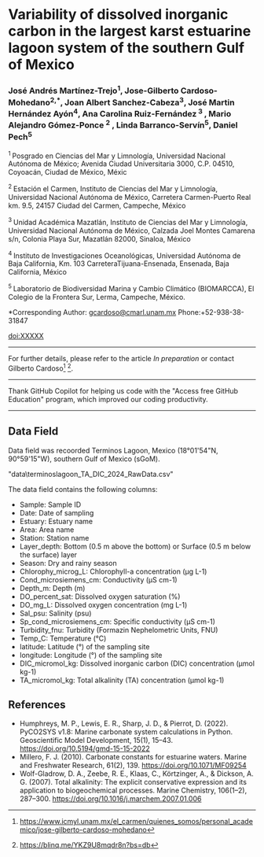
# Variability of dissolved inorganic carbon in the largest karst estuarine lagoon system of the southern Gulf of Mexico

### José Andrés Martínez-Trejo<sup>1</sup>, Jose-Gilberto Cardoso-Mohedano<sup>2,*</sup>, Joan Albert Sanchez-Cabeza<sup>3</sup>, José Martin Hernández Ayón<sup>4</sup>, Ana Carolina Ruiz-Fernández<sup> 3 </sup>, Mario Alejandro Gómez-Ponce <sup>2</sup> , Linda Barranco-Servín<sup>5</sup>, Daniel Pech<sup>5</sup>

<sup> 1 </sup> Posgrado en Ciencias del Mar y Limnología, Universidad Nacional Autónoma de México; Avenida Ciudad Universitaria 3000, C.P. 04510, Coyoacán, Ciudad de México, Méxic

<sup> 2 </sup>  Estación el Carmen, Instituto de Ciencias del Mar y Limnología, Universidad Nacional Autónoma de México, Carretera Carmen-Puerto Real km. 9.5, 24157 Ciudad del Carmen, Campeche, México

<sup> 3 </sup>  Unidad Académica Mazatlán, Instituto de Ciencias del Mar y Limnología, Universidad Nacional Autónoma de México, Calzada Joel Montes Camarena s/n, Colonia Playa Sur, Mazatlán 82000, Sinaloa, México

<sup> 4 </sup>  Instituto de Investigaciones Oceanológicas, Universidad Autónoma de Baja California, Km. 103 CarreteraTijuana-Ensenada, Ensenada, Baja California, México

<sup> 5 </sup> Laboratorio de Biodiversidad Marina y Cambio Climático (BIOMARCCA), El Colegio de la Frontera Sur, Lerma, Campeche, México. 

 \*Corresponding Author: gcardoso@cmarl.unam.mx Phone:+52-938-38-31847

[doi:XXXXX](https://XXXX)

_________________________________________________________________________________________

For further details, please refer to the article *In preparation* or contact Gilberto Cardoso[^1] [^2].

[^1]: https://www.icmyl.unam.mx/el_carmen/quienes_somos/personal_academico/jose-gilberto-cardoso-mohedano
[^2]: https://blinq.me/YKZ9U8mqdr8n?bs=db

_________________________________________________________________________________________

 Thank GitHub Copilot for helping us code with the "Access free GitHub Education" program, which improved our coding productivity.
_________________________________________________________________________________________

## Data Field

Data field was recoorded Terminos Lagoon, Mexico (18°01'54"N, 90°59'15"W), southern Gulf of Mexico (sGoM). 

"data\terminoslagoon_TA_DIC_2024_RawData.csv"

The data field contains the following columns:
- Sample: Sample ID
- Date: Date of sampling
- Estuary: Estuary name
- Area:    Area name
- Station: Station name
- Layer_depth: Bottom (0.5 m above the bottom) or Surface (0.5 m below the surface) layer
- Season: Dry and rainy season
- Chlorophy_microg_L: Chlorophyll-a concentration (µg L-1)
- Cond_microsiemens_cm: Conductivity (µS cm-1)
- Depth_m: Depth (m)
- DO_percent_sat: Dissolved oxygen saturation (%) 
- DO_mg_L: Dissolved oxygen concentration (mg L-1)
- Sal_psu: Salinity (psu)
- Sp_cond_microsiemens_cm: Specific conductivity (µS cm-1)
- Turbidity_fnu: Turbidity (Formazin Nephelometric Units, FNU)
- Temp_C: Temperature (°C)
- latitude: Latitude (°) of the sampling site
- longitude: Longitude (°) of the sampling site
- DIC_micromol_kg: Dissolved inorganic carbon (DIC) concentration (µmol kg-1)
- TA_micromol_kg: Total alkalinity (TA) concentration (µmol kg-1)



## References

- Humphreys, M. P., Lewis, E. R., Sharp, J. D., & Pierrot, D. (2022). PyCO2SYS v1.8: Marine carbonate system calculations in Python. Geoscientific Model Development, 15(1), 15–43. https://doi.org/10.5194/gmd-15-15-2022
- Millero, F. J. (2010). Carbonate constants for estuarine waters. Marine and Freshwater Research, 61(2), 139. https://doi.org/10.1071/MF09254
- Wolf-Gladrow, D. A., Zeebe, R. E., Klaas, C., Körtzinger, A., & Dickson, A. G. (2007). Total alkalinity: The explicit conservative expression and its application to biogeochemical processes. Marine Chemistry, 106(1–2), 287–300. https://doi.org/10.1016/j.marchem.2007.01.006